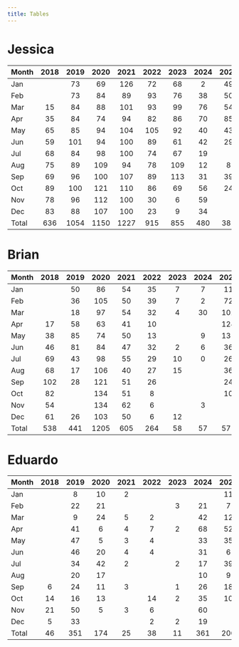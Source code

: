 ```yaml
---
title: Tables
---
```


# Jessica

| Month | 2018 | 2019 | 2020 | 2021 | 2022 | 2023 | 2024 | 2025 |
| --- |:---: | :---: | :---: | :---: | :---: | :---: | :---: | :---: |
| Jan |    | 73 | 69 | 126 | 72 | 68 | 2 | 49 |
| Feb |    | 73 | 84 | 89 | 93 | 76 | 38 | 50 |
| Mar | 15 | 84 | 88 | 101 | 93 | 99 | 76 | 54 |
| Apr | 35 | 84 | 74 | 94 | 82 | 86 | 70 | 85 |
| May | 65 | 85 | 94 | 104 | 105 | 92 | 40 | 43 |
| Jun | 59 | 101 | 94 | 100 | 89 | 61 | 42 | 29 |
| Jul | 68 | 84 | 98 | 100 | 74 | 67 | 19 |    |
| Aug | 75 | 89 | 109 | 94 | 78 | 109 | 12 | 8 |
| Sep | 69 | 96 | 100 | 107 | 89 | 113 | 31 | 39 |
| Oct | 89 | 100 | 121 | 110 | 86 | 69 | 56 | 24 |
| Nov | 78 | 96 | 112 | 100 | 30 | 6 | 59 |    |
| Dec | 83 | 88 | 107 | 100 | 23 | 9 | 34 |    |
| Total | 636 | 1054 | 1150 | 1227 | 915 | 855 | 480 | 382 |

# Brian

| Month | 2018 | 2019 | 2020 | 2021 | 2022 | 2023 | 2024 | 2025 |
| --- |:---: | :---: | :---: | :---: | :---: | :---: | :---: | :---: |
| Jan |    | 50 | 86 | 54 | 35 | 7 | 7 | 11 |
| Feb |    | 36 | 105 | 50 | 39 | 7 | 2 | 72 |
| Mar |    | 18 | 97 | 54 | 32 | 4 | 30 | 102 |
| Apr | 17 | 58 | 63 | 41 | 10 |    |    | 124 |
| May | 38 | 85 | 74 | 50 | 13 |    | 9 | 131 |
| Jun | 46 | 81 | 84 | 47 | 32 | 2 | 6 | 36 |
| Jul | 69 | 43 | 98 | 55 | 29 | 10 | 0 | 26 |
| Aug | 68 | 17 | 106 | 40 | 27 | 15 |    | 36 |
| Sep | 102 | 28 | 121 | 51 | 26 |    |    | 24 |
| Oct | 82 |    | 134 | 51 | 8 |    |    | 10 |
| Nov | 54 |    | 134 | 62 | 6 |    | 3 |    |
| Dec | 61 | 26 | 103 | 50 | 6 | 12 |    |    |
| Total | 538 | 441 | 1205 | 605 | 264 | 58 | 57 | 571 |

# Eduardo

| Month | 2018 | 2019 | 2020 | 2021 | 2022 | 2023 | 2024 | 2025 |
| --- |:---: | :---: | :---: | :---: | :---: | :---: | :---: | :---: |
| Jan |    | 8 | 10 | 2 |    |    |    | 11 |
| Feb |    | 22 | 21 |    |    | 3 | 21 | 7 |
| Mar |    | 9 | 24 | 5 | 2 |    | 42 | 12 |
| Apr |    | 41 | 6 | 4 | 7 | 2 | 68 | 52 |
| May |    | 47 | 5 | 3 | 4 |    | 33 | 35 |
| Jun |    | 46 | 20 | 4 | 4 |    | 31 | 6 |
| Jul |    | 34 | 42 | 2 |    | 2 | 17 | 39 |
| Aug |    | 20 | 17 |    |    |    | 10 | 9 |
| Sep | 6 | 24 | 11 | 3 |    | 1 | 26 | 18 |
| Oct | 14 | 16 | 13 |    | 14 | 2 | 35 | 10 |
| Nov | 21 | 50 | 5 | 3 | 6 |    | 60 |    |
| Dec | 5 | 33 |    |    | 2 | 2 | 19 |    |
| Total | 46 | 351 | 174 | 25 | 38 | 11 | 361 | 200 |

